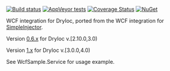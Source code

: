 

[![Build status](https://ci.appveyor.com/api/projects/status/github/jasper-d/DryIoc.Wcf?branch=master&svg=true)](https://ci.appveyor.com/project/jasper-d/dryioc-wcf)
[![AppVeyor tests](https://img.shields.io/appveyor/tests/jasper-d/dryioc-wcf.svg)](https://ci.appveyor.com/project/jasper-d/dryioc-wcf/build/tests)
[![Coverage Status](https://coveralls.io/repos/github/jasper-d/DryIoc.Wcf/badge.svg?branch=master)](https://coveralls.io/github/jasper-d/DryIoc.Wcf?branch=master)
[![NuGet](https://img.shields.io/nuget/v/DryIoc.Wcf.dll.svg)](https://www.nuget.org/packages/DryIoc.Wcf.dll/)

WCF integration for DryIoc, ported from the WCF integration for [SimpleInjector](https://github.com/simpleinjector/SimpleInjector).

Version [0.6.x](https://www.nuget.org/packages/DryIoc.Wcf.dll/0.6.3.52944) for DryIoc v.[2.10.0,3.0)

Version [1.x](https://www.nuget.org/packages/DryIoc.Wcf.dll/1.0.0.48310) for DryIoc v.[3.0.0,4.0)

See WcfSample.Service for usage example.
